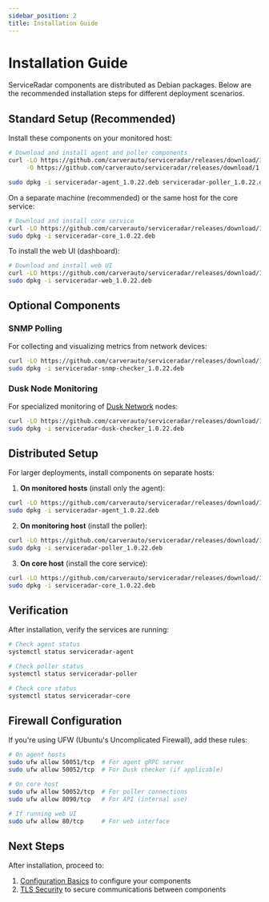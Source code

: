 ```yaml
---
sidebar_position: 2
title: Installation Guide
---
```


# Installation Guide

ServiceRadar components are distributed as Debian packages. Below are the recommended installation steps for different deployment scenarios.

## Standard Setup (Recommended)

Install these components on your monitored host:

```bash
# Download and install agent and poller components
curl -LO https://github.com/carverauto/serviceradar/releases/download/1.0.22/serviceradar-agent_1.0.22.deb \
     -O https://github.com/carverauto/serviceradar/releases/download/1.0.22/serviceradar-poller_1.0.22.deb

sudo dpkg -i serviceradar-agent_1.0.22.deb serviceradar-poller_1.0.22.deb
```

On a separate machine (recommended) or the same host for the core service:

```bash
# Download and install core service
curl -LO https://github.com/carverauto/serviceradar/releases/download/1.0.22/serviceradar-core_1.0.22.deb
sudo dpkg -i serviceradar-core_1.0.22.deb
```

To install the web UI (dashboard):

```bash
# Download and install web UI
curl -LO https://github.com/carverauto/serviceradar/releases/download/1.0.22/serviceradar-web_1.0.22.deb
sudo dpkg -i serviceradar-web_1.0.22.deb
```

## Optional Components

### SNMP Polling

For collecting and visualizing metrics from network devices:

```bash
curl -LO https://github.com/carverauto/serviceradar/releases/download/1.0.22/serviceradar-snmp-checker_1.0.22.deb
sudo dpkg -i serviceradar-snmp-checker_1.0.22.deb
```

### Dusk Node Monitoring

For specialized monitoring of [Dusk Network](https://dusk.network/) nodes:

```bash
curl -LO https://github.com/carverauto/serviceradar/releases/download/1.0.22/serviceradar-dusk-checker_1.0.22.deb
sudo dpkg -i serviceradar-dusk-checker_1.0.22.deb
```

## Distributed Setup

For larger deployments, install components on separate hosts:

1. **On monitored hosts** (install only the agent):

```bash
curl -LO https://github.com/carverauto/serviceradar/releases/download/1.0.22/serviceradar-agent_1.0.22.deb
sudo dpkg -i serviceradar-agent_1.0.22.deb
```

2. **On monitoring host** (install the poller):

```bash
curl -LO https://github.com/carverauto/serviceradar/releases/download/1.0.22/serviceradar-poller_1.0.22.deb
sudo dpkg -i serviceradar-poller_1.0.22.deb
```

3. **On core host** (install the core service):

```bash
curl -LO https://github.com/carverauto/serviceradar/releases/download/1.0.22/serviceradar-core_1.0.22.deb
sudo dpkg -i serviceradar-core_1.0.22.deb
```

## Verification

After installation, verify the services are running:

```bash
# Check agent status
systemctl status serviceradar-agent

# Check poller status
systemctl status serviceradar-poller

# Check core status
systemctl status serviceradar-core
```

## Firewall Configuration

If you're using UFW (Ubuntu's Uncomplicated Firewall), add these rules:

```bash
# On agent hosts
sudo ufw allow 50051/tcp  # For agent gRPC server
sudo ufw allow 50052/tcp  # For Dusk checker (if applicable)

# On core host
sudo ufw allow 50052/tcp  # For poller connections
sudo ufw allow 8090/tcp   # For API (internal use)

# If running web UI
sudo ufw allow 80/tcp     # For web interface
```

## Next Steps

After installation, proceed to:

1. [Configuration Basics](./configuration.md) to configure your components
2. [TLS Security](./tls-security.md) to secure communications between components